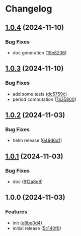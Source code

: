 # Changelog

## [1.0.4](https://github.com/cloudscalerio/cloudscaler/compare/v1.0.3...v1.0.4) (2024-11-10)


### Bug Fixes

* doc generation ([19e8236](https://github.com/cloudscalerio/cloudscaler/commit/19e8236ae5beb72e974646e25ccd36be7eb68538))

## [1.0.3](https://github.com/cloudscalerio/cloudscaler/compare/v1.0.2...v1.0.3) (2024-11-10)


### Bug Fixes

* add some tests ([dc5759c](https://github.com/cloudscalerio/cloudscaler/commit/dc5759c5de67a270461b4be07742fd6f3147081f))
* period computation ([7a35800](https://github.com/cloudscalerio/cloudscaler/commit/7a358004e812de08163e18a109276bad9a992948))

## [1.0.2](https://github.com/cloudscalerio/cloudscaler/compare/v1.0.1...v1.0.2) (2024-11-03)


### Bug Fixes

* helm release ([649d6d1](https://github.com/cloudscalerio/cloudscaler/commit/649d6d19a24c97258aa277b1a940d6de49402e89))

## [1.0.1](https://github.com/cloudscalerio/cloudscaler/compare/v1.0.0...v1.0.1) (2024-11-03)


### Bug Fixes

* doc ([812a8e8](https://github.com/cloudscalerio/cloudscaler/commit/812a8e85ba32ed9137d7eca84f47bb7846067000))

## 1.0.0 (2024-11-03)


### Features

* init ([e8be0d4](https://github.com/cloudscalerio/cloudscaler/commit/e8be0d4f0a343363081908bf2a4e694d463ef676))
* initial release ([5c140f6](https://github.com/cloudscalerio/cloudscaler/commit/5c140f6a864bd522f0be09b088c027270433a134))
